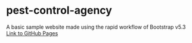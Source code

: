 # pest-control-agency
A basic sample website made using the rapid workflow of Bootstrap v5.3
[Link to GitHub Pages](https://namanpurii.github.io/pest-control-agency/)

